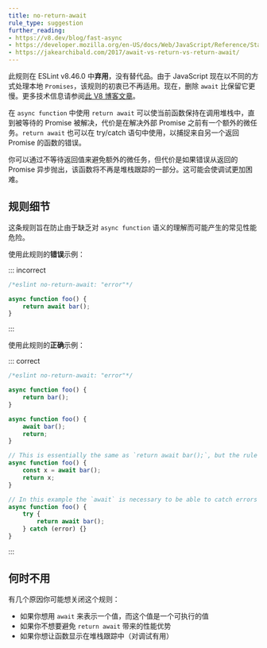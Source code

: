 ```yaml
---
title: no-return-await
rule_type: suggestion
further_reading:
- https://v8.dev/blog/fast-async
- https://developer.mozilla.org/en-US/docs/Web/JavaScript/Reference/Statements/async_function
- https://jakearchibald.com/2017/await-vs-return-vs-return-await/
---
```


此规则在 ESLint v8.46.0 中**弃用**，没有替代品。由于 JavaScript 现在以不同的方式处理本地 `Promises`，该规则的初衷已不再适用。现在，删除 `await` 比保留它更慢。更多技术信息请参阅[此 V8 博客文章](https://v8.dev/blog/fast-async)。

在 `async function` 中使用 `return await` 可以使当前函数保持在调用堆栈中，直到被等待的 Promise 被解决，代价是在解决外部 Promise 之前有一个额外的微任务。`return await` 也可以在 try/catch 语句中使用，以捕捉来自另一个返回 Promise 的函数的错误。

你可以通过不等待返回值来避免额外的微任务，但代价是如果错误从返回的 Promise 异步抛出，该函数将不再是堆栈跟踪的一部分。这可能会使调试更加困难。

## 规则细节

这条规则旨在防止由于缺乏对 `async function` 语义的理解而可能产生的常见性能危险。

使用此规则的**错误**示例：

::: incorrect

```js
/*eslint no-return-await: "error"*/

async function foo() {
    return await bar();
}
```

:::

使用此规则的**正确**示例：

::: correct

```js
/*eslint no-return-await: "error"*/

async function foo() {
    return bar();
}

async function foo() {
    await bar();
    return;
}

// This is essentially the same as `return await bar();`, but the rule checks only `await` in `return` statements
async function foo() {
    const x = await bar();
    return x;
}

// In this example the `await` is necessary to be able to catch errors thrown from `bar()`
async function foo() {
    try {
        return await bar();
    } catch (error) {}
}
```

:::

## 何时不用

有几个原因你可能想关闭这个规则：

* 如果你想用 `await` 来表示一个值，而这个值是一个可执行的值
* 如果你不想要避免 `return await` 带来的性能优势
* 如果你想让函数显示在堆栈跟踪中（对调试有用）
